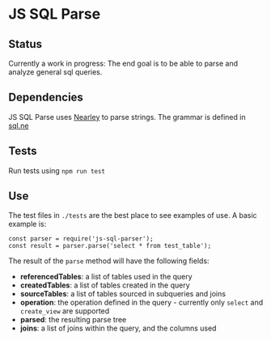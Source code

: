 # JS SQL Parse

## Status
Currently a work in progress: The end goal is to be able to parse and analyze
general sql queries.

## Dependencies
JS SQL Parse uses [Nearley](http://nearley.js.org/) to parse strings. The grammar
is defined in [sql.ne](./sql.ne)

## Tests
Run tests using `npm run test`

## Use
The test files in `./tests` are the best place to see examples of use. A basic example is:

```
const parser = require('js-sql-parser');
const result = parser.parse('select * from test_table');
```

The result of the `parse` method will have the following fields:

- **referencedTables**: a list of tables used in the query
- **createdTables**: a list of tables created in the query
- **sourceTables**: a list of tables sourced in subqueries and joins
- **operation**: the operation defined in the query - currently only `select` and `create_view` are supported
- **parsed**: the resulting parse tree
- **joins**: a list of joins within the query, and the columns used

